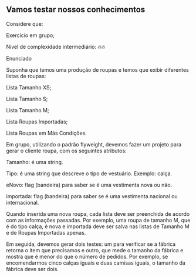 ## Vamos testar nossos conhecimentos
Considere que:

Exercício em grupo;

Nível de complexidade intermediário: 🔥🔥

Enunciado

Suponha que temos uma produção de roupas e temos que exibir diferentes listas de roupas:

Lista Tamanho XS;

Lista Tamanho S;

Lista Tamanho M;

Lista Roupas Importadas;

Lista Roupas em Más Condições.

Em grupo, utilizando o padrão flyweight, devemos fazer um projeto para gerar o cliente roupa, com os seguintes atributos:


Tamanho: é uma string.

Tipo: é uma string que descreve o tipo de vestuário. Exemplo: calça.

eNovo: flag (bandeira) para saber se é uma vestimenta nova ou não.

importada: flag (bandeira) para saber se é uma vestimenta nacional ou internacional.


Quando inserida uma nova roupa, cada lista deve ser preenchida de acordo com as informações passadas. Por exemplo, uma roupa de tamanho M, que é do tipo calça, é nova e importada deve ser salva nas listas de Tamanho M e de Roupas Importadas apenas.


Em seguida, devemos gerar dois testes: um para verificar se a fábrica retorna o item que precisamos e outro, que mede o tamanho da fábrica e mostra que é menor do que o número de pedidos. Por exemplo, se encomendarmos cinco calças iguais e duas camisas iguais, o tamanho da fábrica deve ser dois.
